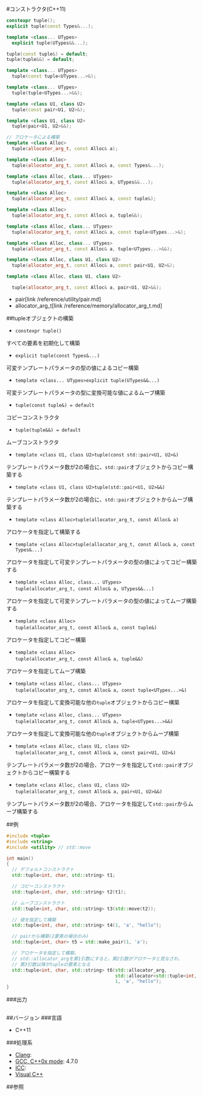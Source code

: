 #コンストラクタ(C++11)
```cpp
constexpr tuple();
explicit tuple(const Types&...);

template <class... UTypes>
  explicit tuple(UTypes&&...);

tuple(const tuple&) = default;
tuple(tuple&&) = default;

template <class... UTypes>
  tuple(const tuple<UTypes...>&);

template <class... UTypes>
  tuple(tuple<UTypes...>&&);

template <class U1, class U2>
  tuple(const pair<U1, U2>&);

template <class U1, class U2>
  tuple(pair<U1, U2>&&);

// アロケータによる構築
template <class Alloc>
  tuple(allocator_arg_t, const Alloc& a);

template <class Alloc>
  tuple(allocator_arg_t, const Alloc& a, const Types&...);

template <class Alloc, class... UTypes>
  tuple(allocator_arg_t, const Alloc& a, UTypes&&...);

template <class Alloc>
  tuple(allocator_arg_t, const Alloc& a, const tuple&);

template <class Alloc>
  tuple(allocator_arg_t, const Alloc& a, tuple&&);

template <class Alloc, class... UTypes>
  tuple(allocator_arg_t, const Alloc& a, const tuple<UTypes...>&);

template <class Alloc, class... UTypes>
  tuple(allocator_arg_t, const Alloc& a, tuple<UTypes...>&&);

template <class Alloc, class U1, class U2>
  tuple(allocator_arg_t, const Alloc& a, const pair<U1, U2>&);

template <class Alloc, class U1, class U2>

  tuple(allocator_arg_t, const Alloc& a, pair<U1, U2>&&);
```
* pair[link /reference/utility/pair.md]
* allocator_arg_t[link /reference/memory/allocator_arg_t.md]

##tupleオブジェクトの構築
- `constexpr tuple()`

すべての要素を初期化して構築

- `explicit tuple(const Types&...)`

可変テンプレートパラメータの型の値によるコピー構築

- `template <class... UTypes>explicit tuple(UTypes&&...)`

可変テンプレートパラメータの型に変換可能な値によるムーブ構築

- `tuple(const tuple&) = default`

コピーコンストラクタ

- `tuple(tuple&&) = default`

ムーブコンストラクタ

- `template <class U1, class U2>tuple(const std::pair<U1, U2>&)`

テンプレートパラメータ数が2の場合に、`std::pair`オブジェクトからコピー構築する

- `template <class U1, class U2>tuple(std::pair<U1, U2>&&)`

テンプレートパラメータ数が2の場合に、`std::pair`オブジェクトからムーブ構築する

- `template <class Alloc>tuple(allocator_arg_t, const Alloc& a)`

アロケータを指定して構築する

- `template <class Alloc>tuple(allocator_arg_t, const Alloc& a, const Types&...)`

アロケータを指定して可変テンプレートパラメータの型の値によってコピー構築する

- `template <class Alloc, class... UTypes>`<br/>`tuple(allocator_arg_t, const Alloc& a, UTypes&&...)`

アロケータを指定して可変テンプレートパラメータの型の値によってムーブ構築する

- `template <class Alloc>`<br/>`tuple(allocator_arg_t, const Alloc& a, const tuple&)`

アロケータを指定してコピー構築

- `template <class Alloc>`<br/>`tuple(allocator_arg_t, const Alloc& a, tuple&&)`

アロケータを指定してムーブ構築

- `template <class Alloc, class... UTypes>`<br/>`tuple(allocator_arg_t, const Alloc& a, const tuple<UTypes...>&)`

アロケータを指定して変換可能な他の`tuple`オブジェクトからコピー構築

- `template <class Alloc, class... UTypes>`<br/>`tuple(allocator_arg_t, const Alloc& a, tuple<UTypes...>&&)`

アロケータを指定して変換可能な他の`tuple`オブジェクトからムーブ構築

- `template <class Alloc, class U1, class U2>`<br/>`tuple(allocator_arg_t, const Alloc& a, const pair<U1, U2>&)`

テンプレートパラメータ数が2の場合、アロケータを指定して`std::pair`オブジェクトからコピー構築する

- `template <class Alloc, class U1, class U2>`<br/>`tuple(allocator_arg_t, const Alloc& a, pair<U1, U2>&&)`

テンプレートパラメータ数が2の場合、アロケータを指定して`std::pair`からムーブ構築する


##例
```cpp
#include <tuple>
#include <string>
#include <utility> // std::move

int main()
{
  // デフォルトコンストラクト
  std::tuple<int, char, std::string> t1;

  // コピーコンストラクト
  std::tuple<int, char, std::string> t2(t1);

  // ムーブコンストラクト
  std::tuple<int, char, std::string> t3(std::move(t2));

  // 値を指定して構築
  std::tuple<int, char, std::string> t4(1, 'a', "hello");

  // pairから構築(2要素の場合のみ)
  std::tuple<int, char> t5 = std::make_pair(1, 'a');

  // アロケータを指定して構築。
  // std::allocator_argを第1引数にすると、第2引数がアロケータと見なされ、
  // 第3引数以降がtupleの要素となる
  std::tuple<int, char, std::string> t6(std::allocator_arg,
                                        std::allocator<std::tuple<int, char, std::string>>(),
                                        1, 'a', "hello");
}
```

###出力
```
```

##バージョン
###言語
- C++11

###処理系
- [Clang](/implementation#clang.md): 
- [GCC, C++0x mode](/implementation#gcc.md): 4.7.0
- [ICC](/implementation#icc.md): 
- [Visual C++](/implementation#visual_cpp.md)


##参照


